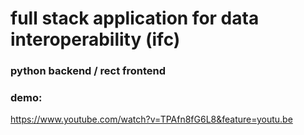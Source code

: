 # full stack application for data interoperability (ifc)
### python backend / rect frontend
### demo:
https://www.youtube.com/watch?v=TPAfn8fG6L8&feature=youtu.be
